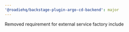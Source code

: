 ```yaml
---
'@roadiehq/backstage-plugin-argo-cd-backend': major
---
```


Removed requirement for external service factory include
